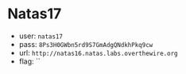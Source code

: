 # Natas17

*	user: `natas17`
*	pass: `8Ps3H0GWbn5rd9S7GmAdgQNdkhPkq9cw`
*	url: `http://natas16.natas.labs.overthewire.org`
*	flag: ``
